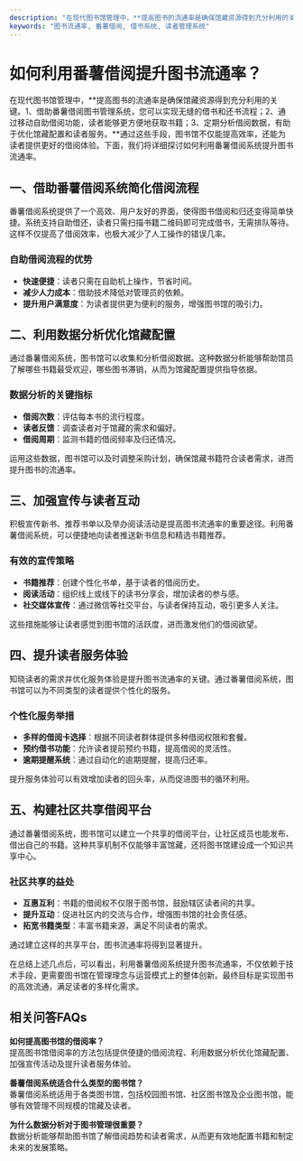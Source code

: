 ```yaml
---
description: "在现代图书馆管理中，**提高图书的流通率是确保馆藏资源得到充分利用的关键。1、借助番薯借阅图书管理系统，您可以实现无缝的借书和还书流程；2、通过移动自助借阅功能，读者能够更方便地获取书籍；3、定期分析借阅数据，有助于优化馆藏配置和读者服务。**通过这些手段，图书馆不仅能提高效率，还能为读者提供更好的借阅体验。下面，我们将详细探讨如何利用番薯借阅系统提升图书流通率。"
keywords: "图书流通率, 番薯借阅, 借书系统, 读者管理系统"
---
```

# 如何利用番薯借阅提升图书流通率？

在现代图书馆管理中，**提高图书的流通率是确保馆藏资源得到充分利用的关键。1、借助番薯借阅图书管理系统，您可以实现无缝的借书和还书流程；2、通过移动自助借阅功能，读者能够更方便地获取书籍；3、定期分析借阅数据，有助于优化馆藏配置和读者服务。**通过这些手段，图书馆不仅能提高效率，还能为读者提供更好的借阅体验。下面，我们将详细探讨如何利用番薯借阅系统提升图书流通率。

## **一、借助番薯借阅系统简化借阅流程**

番薯借阅系统提供了一个高效、用户友好的界面，使得图书借阅和归还变得简单快捷。系统支持自助借还，读者只需扫描书籍二维码即可完成借书，无需排队等待。这样不仅提高了借阅效率，也极大减少了人工操作的错误几率。

### **自助借阅流程的优势**
- **快速便捷**：读者只需在自助机上操作，节省时间。
- **减少人力成本**：借助技术降低对管理员的依赖。
- **提升用户满意度**：为读者提供更为便利的服务，增强图书馆的吸引力。

## **二、利用数据分析优化馆藏配置**

通过番薯借阅系统，图书馆可以收集和分析借阅数据。这种数据分析能够帮助馆员了解哪些书籍最受欢迎，哪些图书滞销，从而为馆藏配置提供指导依据。

### **数据分析的关键指标**
- **借阅次数**：评估每本书的流行程度。
- **读者反馈**：调查读者对于馆藏的需求和偏好。
- **借阅周期**：监测书籍的借阅频率及归还情况。

运用这些数据，图书馆可以及时调整采购计划，确保馆藏书籍符合读者需求，进而提升图书的流通率。

## **三、加强宣传与读者互动**

积极宣传新书、推荐书单以及举办阅读活动是提高图书流通率的重要途径。利用番薯借阅系统，可以便捷地向读者推送新书信息和精选书籍推荐。

### **有效的宣传策略**
- **书籍推荐**：创建个性化书单，基于读者的借阅历史。
- **阅读活动**：组织线上或线下的读书分享会，增加读者的参与感。
- **社交媒体宣传**：通过微信等社交平台，与读者保持互动，吸引更多人关注。

这些措施能够让读者感觉到图书馆的活跃度，进而激发他们的借阅欲望。

## **四、提升读者服务体验**

知晓读者的需求并优化服务体验是提升图书流通率的关键。通过番薯借阅系统，图书馆可以为不同类型的读者提供个性化的服务。

### **个性化服务举措**
- **多样的借阅卡选择**：根据不同读者群体提供多种借阅权限和套餐。
- **预约借书功能**：允许读者提前预约书籍，提高借阅的灵活性。
- **逾期提醒系统**：通过自动化的逾期提醒，提高归还率。

提升服务体验可以有效增加读者的回头率，从而促进图书的循环利用。

## **五、构建社区共享借阅平台**

通过番薯借阅系统，图书馆可以建立一个共享的借阅平台，让社区成员也能发布、借出自己的书籍。这种共享机制不仅能够丰富馆藏，还将图书馆建设成一个知识共享中心。

### **社区共享的益处**
- **互惠互利**：书籍的借阅权不仅限于图书馆，鼓励辖区读者间的共享。
- **提升互动**：促进社区内的交流与合作，增强图书馆的社会责任感。
- **拓宽书籍类型**：丰富书籍来源，满足不同读者的需求。

通过建立这样的共享平台，图书流通率将得到显著提升。

在总结上述几点后，可以看出，利用番薯借阅系统提升图书流通率，不仅依赖于技术手段，更需要图书馆在管理理念与运营模式上的整体创新。最终目标是实现图书的高效流通，满足读者的多样化需求。

## 相关问答FAQs

**如何提高图书馆的借阅率？**  
提高图书馆借阅率的方法包括提供便捷的借阅流程、利用数据分析优化馆藏配置、加强宣传活动及提升读者服务体验。

**番薯借阅系统适合什么类型的图书馆？**  
番薯借阅系统适用于各类图书馆，包括校园图书馆、社区图书馆及企业图书馆，能够有效管理不同规模的馆藏及读者。

**为什么数据分析对于图书管理很重要？**  
数据分析能够帮助图书馆了解借阅趋势和读者需求，从而更有效地配置书籍和制定未来的发展策略。
